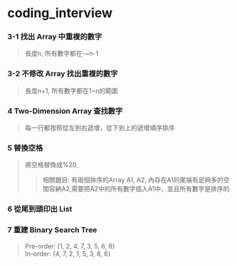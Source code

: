 # coding_interview

### 3-1 找出 Array 中重複的數字
> 長度n, 所有數字都在-~n-1
### 3-2 不修改 Array 找出重複的數字 
> 長度n+1, 所有數字都在1~n的範圍
### 4 Two-Dimension Array 查找數字 
> 每一行都按照從左到右遞增，從下到上的遞增順序排序
### 5 替換空格
> 將空格替換成%20,
>> 相關題目:
>> 有兩個排序的Array A1, A2, 
>> 內存在A1的尾端有足夠多的空間容納A2,需要把A2中的所有數字插入A1中，並且所有數字是排序的
### 6 從尾到頭印出 List
### 7 重建 Binary Search Tree
> Pre-order: {1, 2, 4, 7, 3, 5, 6, 8}<br />
> In-order: {4, 7, 2, 1, 5, 3, 8, 6}